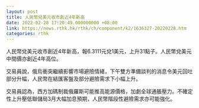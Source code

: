 ```yaml
---
layout: post
title: 人民幣兌美元收市創近4年新高
date: 2022-02-28 17:20:49.000000000 +08:00
link: https://news.rthk.hk/rthk/ch/component/k2/1636327-20220228.htm
categories: rthk
---
```


人民幣兌美元收市創近4年新高，報6.3111元兌1美元，上升31點子。人民幣兌美元中間價亦創近4年高位。

交易員說，俄烏衝突繼續影響市場避險情緒，下午雙方準備談判的消息令美元回吐部分升幅，人民幣在結匯客盤及部分避險需求下小幅上升。

交易員認為，西方加碼制裁俄羅斯可能推高能源價格，加劇全球通脹壓力。不確定性上升壓低聯儲局3月大幅加息預期，人民幣階段性避險需求亦可能強化。
